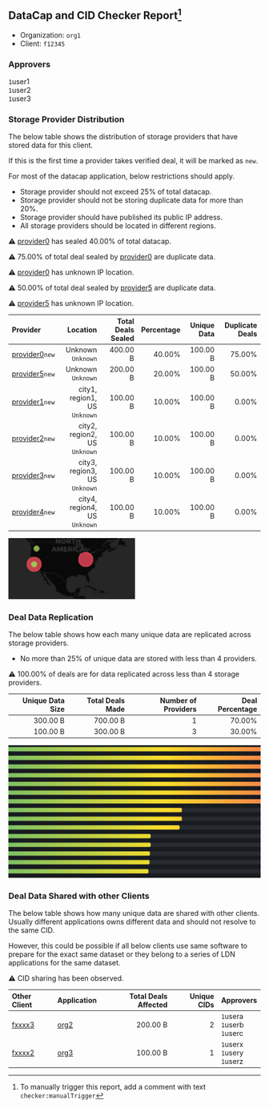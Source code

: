 ## DataCap and CID Checker Report[^1]
 - Organization: `org1`
 - Client: `f12345`
### Approvers
`1`user1<br/>`1`user2<br/>`1`user3

### Storage Provider Distribution
The below table shows the distribution of storage providers that have stored data for this client.

If this is the first time a provider takes verified deal, it will be marked as `new`.

For most of the datacap application, below restrictions should apply.
 - Storage provider should not exceed 25% of total datacap.
 - Storage provider should not be storing duplicate data for more than 20%.
 - Storage provider should have published its public IP address.
 - All storage providers should be located in different regions.

⚠️ [provider0](https://filfox.info/en/address/provider0) has sealed 40.00% of total datacap.

⚠️ 75.00% of total deal sealed by [provider0](https://filfox.info/en/address/provider0) are duplicate data.

⚠️ [provider0](https://filfox.info/en/address/provider0) has unknown IP location.

⚠️ 50.00% of total deal sealed by [provider5](https://filfox.info/en/address/provider5) are duplicate data.

⚠️ [provider5](https://filfox.info/en/address/provider5) has unknown IP location.

| Provider                                                    |                         Location | Total Deals Sealed | Percentage | Unique Data | Duplicate Deals |
| :---------------------------------------------------------- | -------------------------------: | -----------------: | ---------: | ----------: | --------------: |
| [provider0](https://filfox.info/en/address/provider0)`new`  |            Unknown<br/>`Unknown` |           400.00 B |     40.00% |    100.00 B |          75.00% |
| [provider5](https://filfox.info/en/address/provider5)`new`  |            Unknown<br/>`Unknown` |           200.00 B |     20.00% |    100.00 B |          50.00% |
| [provider1](https://filfox.info/en/address/provider1)`new`  | city1, region1, US<br/>`Unknown` |           100.00 B |     10.00% |    100.00 B |           0.00% |
| [provider2](https://filfox.info/en/address/provider2)`new`  | city2, region2, US<br/>`Unknown` |           100.00 B |     10.00% |    100.00 B |           0.00% |
| [provider3](https://filfox.info/en/address/provider3)`new`  | city3, region3, US<br/>`Unknown` |           100.00 B |     10.00% |    100.00 B |           0.00% |
| [provider4](https://filfox.info/en/address/provider4)`new`  | city4, region4, US<br/>`Unknown` |           100.00 B |     10.00% |    100.00 B |           0.00% |

![Provider Distribution](./provider.png)
### Deal Data Replication
The below table shows how each many unique data are replicated across storage providers.
- No more than 25% of unique data are stored with less than 4 providers.

⚠️ 100.00% of deals are for data replicated across less than 4 storage providers.

| Unique Data Size | Total Deals Made | Number of Providers | Deal Percentage |
| ---------------: | ---------------: | ------------------: | --------------: |
|         300.00 B |         700.00 B |                   1 |          70.00% |
|         100.00 B |         300.00 B |                   3 |          30.00% |

![Replication Distribution](./replica.png)
### Deal Data Shared with other Clients
The below table shows how many unique data are shared with other clients.
Usually different applications owns different data and should not resolve to the same CID.

However, this could be possible if all below clients use same software to prepare for the exact same dataset or they belong to a series of LDN applications for the same dataset.

⚠️ CID sharing has been observed.

| Other Client                                    | Application  | Total Deals Affected | Unique CIDs | Approvers                          |
| :---------------------------------------------- | :----------- | -------------------: | ----------: | :--------------------------------- |
| [fxxxx3](https://filfox.info/en/address/fxxxx3) | [org2](url2) |             200.00 B |           2 | `1`usera<br/>`1`userb<br/>`1`userc |
| [fxxxx2](https://filfox.info/en/address/fxxxx2) | [org3](url3) |             100.00 B |           1 | `1`userx<br/>`1`usery<br/>`1`userz |

[^1]: To manually trigger this report, add a comment with text `checker:manualTrigger`
